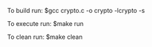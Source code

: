 To build run: $gcc crypto.c -o crypto -lcrypto -s 

To execute run: $make run

To clean run: $make clean
